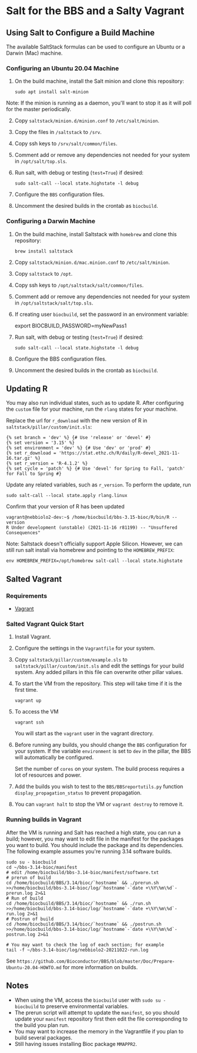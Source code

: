 # Salt for the BBS and a Salty Vagrant

## Using Salt to Configure a Build Machine

The available SaltStack formulas can be used to configure an Ubuntu or a
Darwin (Mac) machine.

### Configuring an Ubuntu 20.04 Machine

1. On the build machine, install the Salt minion and clone this repository:
    ```
    sudo apt install salt-minion
    ```
Note: If the minion is running as a daemon, you'll want to stop it as it will
poll for the master periodically.

2. Copy `saltstack/minion.d/minion.conf` to `/etc/salt/minion`.

3. Copy the files in `/saltstack` to `/srv`.

4. Copy ssh keys to `/srv/salt/common/files`.

5. Comment add or remove any dependencies not needed for your system in
`/opt/salt/top.sls`.

6. Run salt, with debug or testing (`test=True`) if desired:

    ```
    sudo salt-call --local state.highstate -l debug
    ```

7. Configure the `BBS` configuration files.

8. Uncomment the desired builds in the crontab as `biocbuild`.

### Configuring a Darwin Machine

1. On the build machine, install Saltstack with `homebrew`
and clone this repository:
    ```
    brew install saltstack
    ```

2. Copy `saltstack/minion.d/mac.minion.conf` to `/etc/salt/minion`.

3. Copy `saltstack` to `/opt`.

4. Copy ssh keys to `/opt/saltstack/salt/common/files`.

5. Comment add or remove any dependencies not needed for your system
in `/opt/saltstack/salt/top.sls`.

6. If creating user `biocbuild`, set the password in an environment
variable:

    export BIOCBUILD_PASSWORD=myNewPass1

7. Run salt, with debug or testing (`test=True`) if desired:

    ```
    sudo salt-call --local state.highstate -l debug
    ```

8. Configure the BBS configuration files.

9. Uncomment the desired builds in the crontab as `biocbuild`.

## Updating R 

You may also run individual states, such as to update R. After configuring the
`custom` file for your machine, run the `rlang` states for your machine.

Replace the url for `r_download` with the new version of R in
`saltstack/pillar/custom/init.sls`:

    {% set branch = 'dev' %} {# Use 'release' or 'devel' #}
    {% set version = '3.15' %}
    {% set environment = 'dev' %} {# Use 'dev' or 'prod' #}
    {% set r_download = 'https://stat.ethz.ch/R/daily/R-devel_2021-11-16.tar.gz' %}
    {% set r_version = 'R-4.1.2' %}
    {% set cycle = 'patch' %} {# Use 'devel' for Spring to Fall, 'patch' for Fall to Spring #}

Update any related variables, such as `r_version`. To perform the update, run

    sudo salt-call --local state.apply rlang.linux

Confirm that your version of R has been updated

    vagrant@nebbiolo2-dev:~$ /home/biocbuild/bbs-3.15-bioc/R/bin/R --version
    R Under development (unstable) (2021-11-16 r81199) -- "Unsuffered Consequences"

Note: Saltstack doesn't officially support Apple Silicon. However, we can still
run salt install via homebrew and pointing to the `HOMEBREW_PREFIX`:

    env HOMEBREW_PREFIX=/opt/homebrew salt-call --local state.highstate

## Salted Vagrant 

### Requirements

* [Vagrant](https://vagrantup.com)

### Salted Vagrant Quick Start

1. Install Vagrant.

2. Configure the settings in the `Vagrantfile` for your system.

3. Copy `saltstack/pillar/custom/example.sls` to
   `saltstack/pillar/custom/init.sls` and edit the settings for
   your build system. Any added pillars in this file can overwrite
   other pillar values.

4. To start the VM from the repository. This step will take time if
   it is the first time.

    ```
    vagrant up
    ```

5. To access the VM

    ```
    vagrant ssh
    ```

   You will start as the `vagrant` user in the vagrant directory.

6. Before running any builds, you should change the `BBS` configuration for
   your system. If the variable `environment` is set to `dev` in the pillar,
   the BBS will automatically be configured.

   Set the number of `cores` on your system. The build process requires
   a lot of resources and power.

7. Add the builds you wish to test to the `BBS/BBSreportutils.py` function
   `display_propagation_status` to prevent propagation.

8. You can `vagrant halt` to stop the VM or `vagrant destroy` to remove it.

### Running builds in Vagrant

After the VM is running and Salt has reached a high state, you can run a build;
however, you may want to edit file in the manifest for the packages you want to
build. You should include the package and its dependencies. The following example
assumes you're running 3.14 software builds.

    sudo su - biocbuild
    cd ~/bbs-3.14-bioc/manifest
    # edit /home/biocbuild/bbs-3.14-bioc/manifest/software.txt
    # prerun of build
    cd /home/biocbuild/BBS/3.14/bioc/`hostname` && ./prerun.sh
    >>/home/biocbuild/bbs-3.14-bioc/log/`hostname`-`date +\%Y\%m\%d`-prerun.log 2>&1
    # Run of build
    cd /home/biocbuild/BBS/3.14/bioc/`hostname` && ./run.sh
    >>/home/biocbuild/bbs-3.14-bioc/log/`hostname`-`date +\%Y\%m\%d`-run.log 2>&1
    # Postrun of build
    cd /home/biocbuild/BBS/3.14/bioc/`hostname` && ./postrun.sh
    >>/home/biocbuild/bbs-3.14-bioc/log/`hostname`-`date +\%Y\%m\%d`-postrun.log 2>&1

    # You may want to check the log of each section; for example
    tail -f ~/bbs-3.14-bioc/log/nebbiolo2-20211022-run.log

See `https://github.com/Bioconductor/BBS/blob/master/Doc/Prepare-Ubuntu-20.04-HOWTO.md`
for more information on builds.

## Notes

- When using the VM, access the `biocbuild` user with `sudo su - biocbuild`
  to preserve environmental variables.
- The prerun script will attempt to update the `manifest`, so you should
  update your `manifest` repository first then edit the file corresponding to
  the build you plan run.
- You may want to increase the memory in the Vagrantfile if you plan to build
  several packages.
- Still having issues installing Bioc package `MMAPPR2`.
